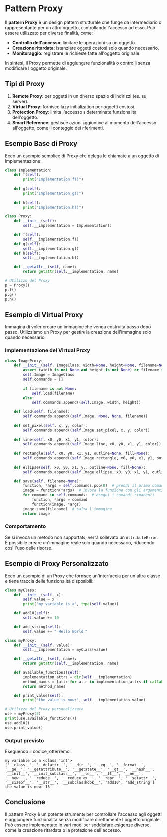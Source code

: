 # Pattern Proxy

Il **pattern Proxy** è un design pattern strutturale che funge da intermediario o rappresentante per un altro oggetto, controllando l'accesso ad esso. Può essere utilizzato per diverse finalità, come:

- **Controllo dell'accesso**: limitare le operazioni su un oggetto.
- **Creazione ritardata**: istanziare oggetti costosi solo quando necessario.
- **Monitoraggio**: registrare le richieste fatte all'oggetto originale.

In sintesi, il Proxy permette di aggiungere funzionalità o controlli senza modificare l'oggetto originale.

## Tipi di Proxy

1. **Remote Proxy**: per oggetti in un diverso spazio di indirizzi (es. su server).
2. **Virtual Proxy**: fornisce lazy initialization per oggetti costosi.
3. **Protection Proxy**: limita l'accesso a determinate funzionalità dell'oggetto.
4. **Smart Reference**: gestisce azioni aggiuntive al momento dell'accesso all'oggetto, come il conteggio dei riferimenti.

## Esempio Base di Proxy

Ecco un esempio semplice di Proxy che delega le chiamate a un oggetto di implementazione:

```python
class Implementation:
    def f(self):
        print("Implementation.f()")
    
    def g(self):
        print("Implementation.g()")
    
    def h(self):
        print("Implementation.h()")

class Proxy:
    def __init__(self):
        self.__implementation = Implementation()

    def f(self): 
        self.__implementation.f() 
    def g(self): 
        self.__implementation.g() 
    def h(self): 
        self.__implementation.h()

    def __getattr__(self, name):
        return getattr(self.__implementation, name)

# Utilizzo del Proxy
p = Proxy()
p.f()
p.g()
p.h()
```

## Esempio di Virtual Proxy

Immagina di voler creare un'immagine che venga costruita passo dopo passo. Utilizziamo un Proxy per gestire la creazione dell'immagine solo quando necessario.

### Implementazione del Virtual Proxy

```python
class ImageProxy:
    def __init__(self, ImageClass, width=None, height=None, filename=None):
        assert (width is not None and height is not None) or filename is not None
        self.Image = ImageClass
        self.commands = []
        
        if filename is not None:
            self.load(filename)
        else:
            self.commands.append((self.Image, width, height))

    def load(self, filename):
        self.commands.append((self.Image, None, None, filename))
     
    def set_pixel(self, x, y, color):
        self.commands.append((self.Image.set_pixel, x, y, color))
     
    def line(self, x0, y0, x1, y1, color):
        self.commands.append((self.Image.line, x0, y0, x1, y1, color))
     
    def rectangle(self, x0, y0, x1, y1, outline=None, fill=None):
        self.commands.append((self.Image.rectangle, x0, y0, x1, y1, outline, fill))
     
    def ellipse(self, x0, y0, x1, y1, outline=None, fill=None):
        self.commands.append((self.Image.ellipse, x0, y0, x1, y1, outline, fill))

    def save(self, filename=None):
        function, *args = self.commands.pop(0)  # prendi il primo comando
        image = function(*args)  # invoca la funzione con gli argomenti
        for command in self.commands:  # esegui i comandi rimanenti
            function, *args = command
            function(image, *args)  
        image.save(filename)  # salva l'immagine
        return image
```

### Comportamento

Se si invoca un metodo non supportato, verrà sollevato un `AttributeError`. È possibile creare un'immagine reale solo quando necessario, riducendo così l'uso delle risorse.

## Esempio di Proxy Personalizzato

Ecco un esempio di un Proxy che fornisce un'interfaccia per un'altra classe e tiene traccia delle funzionalità disponibili:

```python
class myClass:
    def __init__(self, x):
        self.value = x
        print('my variable is a', type(self.value))

    def add10(self):
        self.value += 10

    def add_string(self):
        self.value += " Hello World!"

class myProxy:
    def __init__(self, value):
        self.__implementation = myClass(value)

    def __getattr__(self, name):
        return getattr(self.__implementation, name)

    def available_functions(self):
        implementation_attrs = dir(self.__implementation)
        method_names = [attr for attr in implementation_attrs if callable(getattr(self.__implementation, attr))]
        return method_names

    def print_value(self):
        print('the value is now:', self.__implementation.value)

# Utilizzo del Proxy personalizzato
use = myProxy(5)
print(use.available_functions())
use.add10()
use.print_value()
```

### Output previsto

Eseguendo il codice, otterremo:

```plaintext
my variable is a <class 'int'>
['__class__', '__delattr__', '__dir__', '__eq__', '__format__', '__ge__', '__getattribute__', '__getstate__', '__gt__', '__hash__', '__init__', '__init_subclass__', '__le__', '__lt__', '__ne__', '__new__', '__reduce__', '__reduce_ex__', '__repr__', '__setattr__', '__sizeof__', '__str__', '__subclasshook__', 'add10', 'add_string']
the value is now: 15
```

## Conclusione

Il pattern Proxy è un potente strumento per controllare l'accesso agli oggetti e aggiungere funzionalità senza modificare direttamente l'oggetto originale. Può essere implementato in vari modi per soddisfare esigenze diverse, come la creazione ritardata o la protezione dell'accesso.